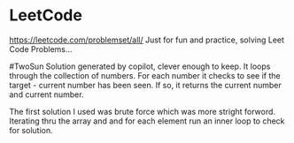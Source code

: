 # LeetCode
https://leetcode.com/problemset/all/
Just for fun and practice, solving Leet Code Problems…

#TwoSun
Solution generated by copilot, clever enough to keep. It loops through the collection of numbers. For each number it checks to see if the target - current number has been seen. If so, it returns the current number and current  number.

The first solution I used was brute force which was more stright forword. Iterating thru the array and and for each element run an inner loop to check for solution.

